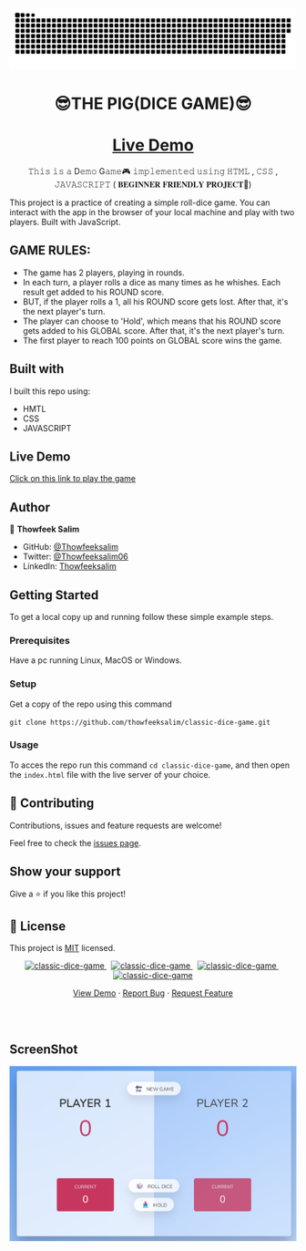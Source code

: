 
<a href=#><img src="snake.svg"></a>
<br>
<h1 align="center"> <strong> 😎THE PIG(DICE GAME)😎 </strong> </h1> 
<h1 align="center"><a href="https://thowfeeksalim.github.io/classic-dice-game">Live Demo</a></h1>
<p align="center">
𝚃𝚑𝚒𝚜 𝚒𝚜 𝚊 D𝚎𝚖𝚘 G𝚊𝚖𝚎🎮 𝚒𝚖𝚙𝚕𝚎𝚖𝚎𝚗𝚝𝚎𝚍 𝚞𝚜𝚒𝚗𝚐 𝙷𝚃𝙼𝙻 , 𝙲𝚂𝚂 , 𝙹𝙰𝚅𝙰𝚂𝙲𝚁𝙸𝙿𝚃  ( 𝐁𝐄𝐆𝐈𝐍𝐍𝐄𝐑 𝐅𝐑𝐈𝐄𝐍𝐃𝐋𝐘 𝐏𝐑𝐎𝐉𝐄𝐂𝐓🧒)
</p>

This project is a practice of creating a simple roll-dice game. You can interact with the app in the browser of your local machine and play with two players.
Built with JavaScript.

## GAME RULES:

- The game has 2 players, playing in rounds.
- In each turn, a player rolls a dice as many times as he whishes. 
Each result get added to his ROUND score.
- BUT, if the player rolls a 1, all his ROUND score gets lost. 
After that, it's the next player's turn.
- The player can choose to 'Hold', which means that his ROUND score 
gets added to his GLOBAL score. After that, it's the next player's turn.
- The first player to reach 100 points on GLOBAL score wins the game.

<!-- ![screenshot](screenshot.png) -->

## Built with

I built this repo using:

 - HMTL
 - CSS
 - JAVASCRIPT

## Live Demo

[Click on this link to play the game](https://github.com/thowfeeksalim/classic-dice-game)

 ## Author

👤 **Thowfeek Salim**

- GitHub: [@Thowfeeksalim](https://github.com/thowfeeksalim)
- Twitter: [@Thowfeeksalim06](https://twitter.com/thowfeeksalim6) 
- LinkedIn: [Thowfeeksalim](https://www.linkedin.com/in/thowfeek-salim-294760211) 

## Getting Started

To get a local copy up and running follow these simple example steps.

### Prerequisites

Have a pc running Linux, MacOS or Windows.

### Setup

Get a copy of the repo using this command

`git clone https://github.com/thowfeeksalim/classic-dice-game.git`

### Usage

To acces the repo run this command `cd classic-dice-game`, and then open the `index.html` file with the live server of your choice.


## 🤝 Contributing

Contributions, issues and feature requests are welcome!

Feel free to check the [issues page](https://github.com/thowfeeksalim/classic-dice-game/issues).

## Show your support

Give a ⭐️ if you like this project!


## 📝 License

This project is [MIT](https://opensource.org/licenses/MIT) licensed.



                                            
<p align="center">                   
<a href="https://github.com/thowfeeksalim/classic-dice-game/fork" target="blank">            
<img src="https://img.shields.io/github/forks/thowfeeksalim/classic-dice-game?style=flat-square" alt="classic-dice-game"/>
</a>&nbsp;
<a href="https://github.com/thowfeeksalim/classic-dice-game/stargazers" target="blank">
<img src="https://img.shields.io/github/stars/thowfeeksalim/classic-dice-game?style=flat-square" alt="classic-dice-game"/>
</a>&nbsp;
<a href="https://github.com/thowfeeksalim/classic-dice-game/issues" target="blank">
<img src="https://img.shields.io/github/issues/thowfeeksalim/classic-dice-game?style=flat-square" alt="classic-dice-game"/>
</a>&nbsp;
<a href="https://github.com/thowfeeksalim/classic-dice-game/pulls" target="blank">
<img src="https://img.shields.io/github/issues-pr/thowfeeksalim/classic-dice-game?style=flat-square" alt="classic-dice-game"/>
</a>
</p>
 
<p align="center">
  <a href="https://thowfeeksalim.github.io/classic-dice-game" target="blank">View Demo</a>
  ·
  <a href="https://github.com/thowfeeksalim/classic-dice-game/issues/new/choose">Report Bug</a>
  ·
  <a href="https://github.com/thowfeeksalim/classic-dice-game/issues/new/choose">Request Feature</a>
</p>
<br>
<br>

## ScreenShot

<img align="center" alt="coding is fun" width="" src="screenshot.png">
